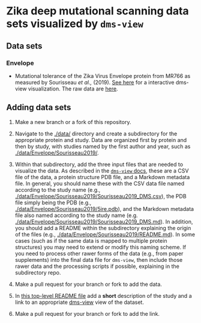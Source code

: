 # Zika deep mutational scanning data sets visualized by `dms-view`

## Data sets

### Envelope

- Mutational tolerance of the Zika Virus Envelope protein from MR766 as measured by Sourisseau _et al.,_ (2019). [See here]() for a interactive dms-view visualization. The raw data are [here](./data/Envelope/Sourisseau2019/).


## Adding data sets

1. Make a new branch or a fork of this repository.

2. Navigate to the [./data/](data) directory and create a subdirectory for the appropriate protein and study.
Data are organized first by protein and then by study, with studies named by the first author and year, such as [./data/Envelope/Sourisseau2019/](data/Envelope/Sourisseau2019).

3. Within that subdirectory, add the three input files that are needed to visualize the data.
As described in the [`dms-view` docs](https://dms-view.github.io/docs/), these are a CSV file of the data, a protein structure PDB file, and a Markdown metadata file.
In general, you should name these with the CSV data file named according to the study name (e.g., [./data/Envelope/Sourisseau2019/Sourisseau2019_DMS.csv](data/Envelope/Sourisseau2019/Sourisseau2019_DMS.csv)), the PDB file simply being the PDB (e.g., [./data/Envelope/Sourisseau2019/5ire.pdb](./data/Envelope/Sourisseau2019/5ire.pdb)), and the Markdown metadata file also named according to the study name (e.g. [./data/Envelope/Sourisseau2019/Sourisseau2019_DMS.md](data/HA/Sourisseau2019/Sourisseau2019_DMS.md)).
In addition, you should add a README within the subdirectory explaining the origin of the files (e.g., [./data/Envelope/Sourisseau2019/README.md](./data/Envelope/Sourisseau2019/README.md)).
In some cases (such as if the same data is mapped to multiple protein structures) you may need to extend or modify this naming scheme.
If you need to process other rawer forms of the data (e.g., from paper supplements) into the final data file for `dms-view`, then include those rawer data and the processing scripts if possible, explaining in the subdirectory repo.

4. Make a pull request for your branch or fork to add the data.

5. In [this top-level README file](README.md) add a **short** description of the study and a link to an appropriate [dms-view](https://dms-view.github.io) view of the dataset.

6. Make a pull request for your branch or fork to add the link.
